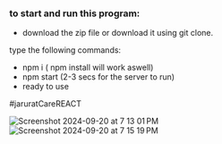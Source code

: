 ### to start and run this program:
- download the zip file or download it using git clone.

type the following commands:
- npm i ( npm install will work aswell)
- npm start (2-3 secs for the server to run)
- ready to use

#jaruratCareREACT

![Screenshot 2024-09-20 at 7 13 01 PM](https://github.com/user-attachments/assets/39163af9-2bda-4415-a4b4-9f7e9480d487)
![Screenshot 2024-09-20 at 7 15 19 PM](https://github.com/user-attachments/assets/5dd41364-e224-4ddc-8ffe-65b36c2c7433)


